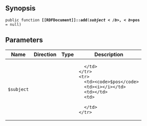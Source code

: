 ## Synopsis

<code>public function <b>[[RDFDocument]]::add</b>(<b>$subject</b>, <b>$pos</b> = null)</code>

## Parameters

<table>
  <thead>
    <tr>
      <th>Name</th>
      <th>Direction</th>
      <th>Type</th>
      <th>Description</th>
    </tr>
  </thead>
  <tbody>
    <tr>
      <td><code>$subject</code>
      <td><i></i></td>
      <td></td>
      <td>

      </td>
    </tr>
    <tr>
      <td><code>$pos</code>
      <td><i></i></td>
      <td></td>
      <td>

      </td>
    </tr>
  </tbody>
</table>

